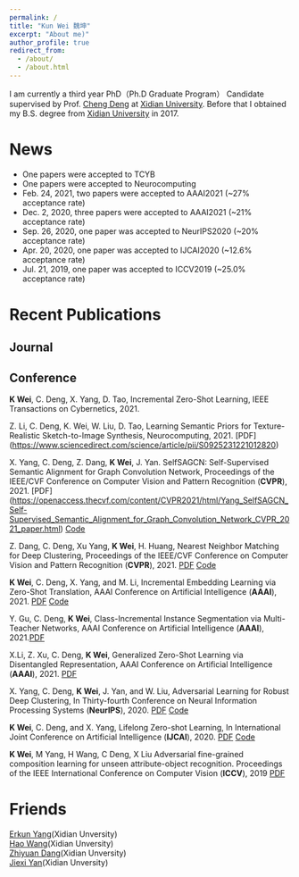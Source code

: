 ```yaml
---
permalink: /
title: "Kun Wei 魏坤"
excerpt: "About me)"
author_profile: true
redirect_from: 
  - /about/
  - /about.html
---
```


I am currently a third year PhD（Ph.D Graduate Program） Candidate supervised by Prof. [Cheng Deng](http://see.xidian.edu.cn/faculty/chdeng/) at [Xidian University](http://www.xidian.edu.cn/). Before that I obtained my B.S. degree from [Xidian University](http://www.xidian.edu.cn/) in 2017.


News
======
* One papers were accepted to TCYB
* One papers were accepted to Neurocomputing
* Feb. 24, 2021, two papers were accepted to AAAI2021 (~27% acceptance rate)
* Dec. 2, 2020, three papers were accepted to AAAI2021 (~21% acceptance rate)
* Sep. 26, 2020, one paper was accepted to NeurIPS2020 (~20% acceptance rate)
* Apr. 20, 2020, one paper was accepted to IJCAI2020 (~12.6% acceptance rate) 
* Jul. 21, 2019, one paper was accepted to ICCV2019 (~25.0% acceptance rate)



Recent Publications
======

Journal
------


Conference
------
 __K Wei__, C. Deng, X. Yang,  D. Tao, Incremental Zero-Shot Learning, IEEE Transactions on Cybernetics, 2021.



Z. Li, C. Deng, K. Wei, W. Liu, D. Tao, Learning Semantic Priors for Texture-Realistic Sketch-to-Image Synthesis, Neurocomputing, 2021. [PDF] (https://www.sciencedirect.com/science/article/pii/S0925231221012820)


X. Yang, C. Deng, Z. Dang, __K Wei__, J. Yan. SelfSAGCN: Self-Supervised Semantic Alignment for Graph Convolution Network, Proceedings of the IEEE/CVF Conference on Computer Vision and Pattern Recognition (__CVPR__), 2021. [PDF] (https://openaccess.thecvf.com/content/CVPR2021/html/Yang_SelfSAGCN_Self-Supervised_Semantic_Alignment_for_Graph_Convolution_Network_CVPR_2021_paper.html) [Code](https://github.com/xdxuyang/SelfSAGCN)


Z. Dang, C. Deng, Xu Yang, __K Wei__, H. Huang, Nearest Neighbor Matching for Deep Clustering, Proceedings of the IEEE/CVF Conference on Computer Vision and Pattern Recognition (__CVPR__), 2021. [PDF](https://openaccess.thecvf.com/content/CVPR2021/html/Dang_Nearest_Neighbor_Matching_for_Deep_Clustering_CVPR_2021_paper.html) [Code](https://github.com/ZhiyuanDang/NNM)

 __K Wei__, C. Deng,  X. Yang, and M. Li, Incremental Embedding Learning via Zero-Shot Translation, AAAI Conference on Artificial Intelligence (__AAAI__), 2021. [PDF](https://arxiv.org/pdf/2012.15497.pdf) [Code](https://github.com/Drkun/ZSTCI)

Y. Gu, C. Deng, __K Wei__, Class-Incremental Instance Segmentation via Multi-Teacher Networks, AAAI Conference on Artificial Intelligence (__AAAI__), 2021.[PDF](https://see.xidian.edu.cn/faculty/chdeng/Welcome%20to%20Cheng%20Deng's%20Homepage_files/Papers/Conference/AAAI2021_Yanan.pdf)

X.Li, Z. Xu, C. Deng, __K Wei__, Generalized Zero-Shot Learning via Disentangled Representation, AAAI Conference on Artificial Intelligence (__AAAI__), 2021. [PDF](https://www.aaai.org/AAAI21Papers/AAAI-1398.LiXu.pdf)

X. Yang, C. Deng, __K Wei__, J. Yan, and W. Liu, Adversarial Learning for Robust Deep Clustering, In Thirty-fourth Conference on Neural Information Processing Systems (__NeurIPS__), 2020. [PDF](https://proceedings.neurips.cc/paper/2020/file/6740526b78c0b230e41ae61d8ca07cf5-Paper.pdf) [Code](https://github.com/xdxuyang/Adversarial-Learning-for-Robust-Deep-Clustering)

__K Wei__, C. Deng, and X. Yang, Lifelong Zero-shot Learning, In International Joint Conference on Artificial Intelligence (__IJCAI__), 2020. [PDF](https://www.ijcai.org/Proceedings/2020/0077.pdf) [Code](https://github.com/Drkun/Lifelong-Zero-Shot-Learning)

__K Wei__, M Yang, H Wang, C Deng, X Liu Adversarial fine-grained composition learning for unseen attribute-object recognition. Proceedings of the IEEE International Conference on Computer Vision (__ICCV__), 2019 [PDF](https://openaccess.thecvf.com/content_ICCV_2019/papers/Wei_Adversarial_Fine-Grained_Composition_Learning_for_Unseen_Attribute-Object_Recognition_ICCV_2019_paper.pdf)






Friends
======
[Erkun Yang](https://yangerkun.github.io/)(Xidian Unversity)  
[Hao Wang](https://haowang1992.github.io/)(Xidian Unversity)   
[Zhiyuan Dang](https://zhiyuandang.github.io/)(Xidian Unversity)  
[Jiexi Yan](https://JiexiYan.github.io)(Xidian Unversity)  

